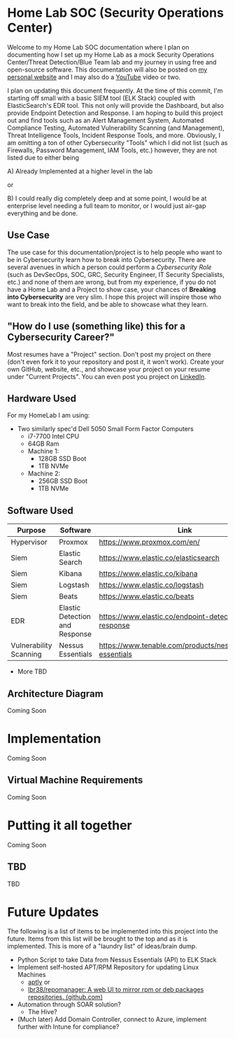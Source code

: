 # Home Lab SOC (Security Operations Center)
Welcome to my Home Lab SOC documentation where I plan on documenting how I set up my Home Lab as a mock Security Operations Center/Threat Detection/Blue Team lab and my journey in using free and open-source software. This documentation will also be posted on [my personal website](https://www.initcyber.com) and I may also do a [YouTube](https://www.youtube.com/@initcyber) video or two.

I plan on updating this document frequently. At the time of this commit, I'm starting off small with a basic SIEM tool (ELK Stack) coupled with ElasticSearch's EDR tool. This not only will provide the Dashboard, but also provide Endpoint Detection and Response. I am hoping to build this project out and find tools such as an Alert Management System, Automated Compliance Testing, Automated Vulnerability Scanning (and Management), Threat Intelligence Tools, Incident Response Tools, and more. Obviously, I am omitting a ton of other Cybersecurity "Tools" which I did not list (such as Firewalls, Password Management, IAM Tools, etc.) however, they are not listed due to either being

A) Already Implemented at a higher level in the lab 

or

B) I could really dig completely deep and at some point, I would be at enterprise level needing a full team to monitor, or I would just air-gap everything and be done.

## Use Case

The use case for this documentation/project is to help people who want to be in Cybersecurity learn how to break into Cybersecurity. There are several avenues in which a person could perform a *Cybersecurity Role* (such as DevSecOps, SOC, GRC, Security Engineer, IT Security Specialists, etc.) and none of them are wrong, but from my experience, if you do not have a Home Lab and a Project to show case, your chances of **Breaking into Cybersecurity** are very slim. I hope this project will inspire those who want to break into the field, and be able to showcase what they learn.

## "How do I use (something like) this for a Cybersecurity Career?"
Most resumes have a "Project" section. Don't post my project on there (don't even fork it to your repository and post it, it won't work). Create your own GitHub, website, etc., and showcase your project on your resume under "Current Projects".  You can even post you project on [LinkedIn](https://www.linkedin.com/in/imjustinjohnson/).

## Hardware Used
For my HomeLab I am using:

 - Two similarly spec'd Dell 5050 Small Form Factor Computers
	 - i7-7700 Intel CPU
	 - 64GB Ram
	 - Machine 1:
		 - 128GB SSD Boot
		 - 1TB NVMe
	 - Machine 2:
		 - 256GB SSD Boot
		 - 1TB NVMe

## Software Used
|Purpose        	|Software			|Link						  |
|-------------------|-------------------|-----------------------------|
|Hypervisor			|Proxmox          	|https://www.proxmox.com/en/           |
|Siem				|Elastic Search		|https://www.elastic.co/elasticsearch         |
|Siem				|Kibana				|https://www.elastic.co/kibana|
|Siem				|Logstash			|https://www.elastic.co/logstash|
|Siem				|Beats				|https://www.elastic.co/beats|
|EDR				|Elastic Detection and Response|https://www.elastic.co/endpoint-detection-response|
| Vulnerability Scanning | Nessus Essentials |https://www.tenable.com/products/nessus/nessus-essentials |

  - More TBD

## Architecture Diagram

Coming Soon



# Implementation

Coming Soon

## Virtual Machine Requirements

Coming Soon



# Putting it all together

Coming Soon

## TBD

TBD



# Future Updates


The following is a list of items to be implemented into this project into the future. Items from this list will be brought to the top and as it is implemented. This is more of a "laundry list" of ideas/brain dump.

 - Python Script to take Data from Nessus Essentials (API) to ELK Stack
 - Implement self-hosted APT/RPM Repository for updating Linux Machines 
	 - [aptly](https://www.aptly.info/doc/overview/) or
	 - [lbr38/repomanager: A web UI to mirror rpm or deb packages repositories. (github.com)](https://github.com/lbr38/repomanager)
 - Automation through SOAR solution?
	 - The Hive?
 - (Much later) Add Domain Controller, connect to Azure, implement further with Intune for compliance?
